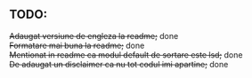 ## TODO: <br>
~~Adaugat versiune de engleza la readme;~~ done <br>
~~Formatare mai buna la readme;~~ done <br>
~~Mentionat in readme ca modul default de sortare este lsd;~~ done <br>
~~De adaugat un disclaimer ca nu tot codul imi apartine;~~ done <br>
